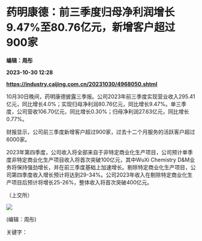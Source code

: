 # 药明康德：前三季度归母净利润增长9.47%至80.76亿元，新增客户超过900家
**编辑：周彤**

**2023-10-30 12:28**

**https://industry.caijing.com.cn/20231030/4968050.shtml**

10月30日晚间，药明康德披露三季报。公司2023年前三季度实现营业收入295.41亿元，同比增长4.0%；实现归母净利润80.76亿元，同比增长9.47%。单三季度，公司营收106.70亿元，同比增长0.30%；归母净利润27.63亿元，同比增长0.77%。

财报显示，公司前三季度新增客户超过900家，过去十二个月服务的活跃客户超过6000家。

2023年第四季度，公司收入将全部来自于非特定商业化生产项目，公司预计单季度非特定商业化生产项目收入将首次突破100亿元，其中WuXi Chemistry D&M业务将保持强劲增长，并在前三季度基础上加速增长。剔除特定商业化生产项目，公司第四季度收入增长预计将达到29-34%。公司2023年收入在剔除特定商业化生产项目后预计将增长25-26%，整体收入将首次突破400亿元。

（上交所）

![](https://tx1.cdn.caijing.com.cn/2014-03-27/114048455.jpg)

(编辑：周彤)

关键字：